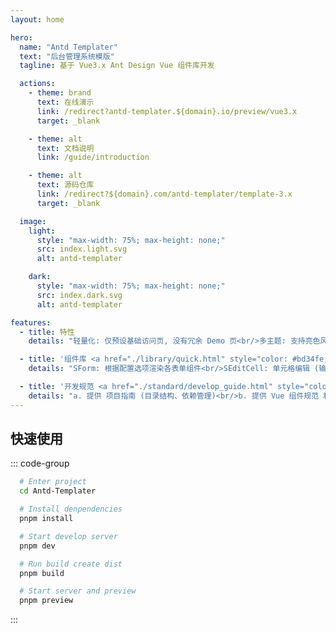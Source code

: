 ```yaml
---
layout: home

hero:
  name: "Antd Templater"
  text: "后台管理系统模版"
  tagline: 基于 Vue3.x Ant Design Vue 组件库开发

  actions:
    - theme: brand
      text: 在线演示
      link: /redirect?antd-templater.${domain}.io/preview/vue3.x
      target: _blank

    - theme: alt
      text: 文档说明
      link: /guide/introduction

    - theme: alt
      text: 源码仓库
      link: /redirect?${domain}.com/antd-templater/template-3.x
      target: _blank

  image:
    light:
      style: "max-width: 75%; max-height: none;"
      src: index.light.svg
      alt: antd-templater

    dark:
      style: "max-width: 75%; max-height: none;"
      src: index.dark.svg
      alt: antd-templater

features:
  - title: 特性
    details: "轻量化: 仅预设基础访问页, 没有冗余 Demo 页<br/>多主题: 支持亮色风格、暗色风格、暗黑风格等<br/>多布局: 侧边菜单、顶部菜单、混合菜单等导航<br>标签栏: 支持面包屑，支持多页签及其数据缓存<br/>现数据 - 由 `msw` + 预设的 mock data 提供<br/>"

  - title: '组件库 <a href="./library/quick.html" style="color: #bd34fe;">更多</a>'
    details: "SForm: 根据配置选项渲染各表单组件<br/>SEditCell: 单元格编辑 (输入框、下拉框等)<br/>STable: 多功能表格组件 (并非 ATable 的封装)<br/>STree: 对 ATree 封装, 扩展 link 模式和新 API <br/>SIcon: 根据 type 渲染 Icon, 也支持 iconfont<br/>"

  - title: '开发规范 <a href="./standard/develop_guide.html" style="color: #bd34fe;">详情</a>'
    details: "a. 提供 项目指南 (目录结构、依赖管理)<br/>b. 提供 Vue 组件规范 和 Vue 组件范式<br/>c. 提供 Git 分支规范、Git Commit 规范<br/>d. 提供 Git Commit 校验工具和辅助工具<br/>e. 提供 VSCode 推荐使用的插件和配置项<br/>"
---
```


## 快速使用

::: code-group

<!--@include: ./repository.md-->

```bash [安装依赖]
  # Enter project
  cd Antd-Templater

  # Install denpendencies
  pnpm install

```

```bash [本地启动]
  # Start develop server
  pnpm dev

```

```bash [本地构建]
  # Run build create dist
  pnpm build

  # Start server and preview
  pnpm preview

```

:::
